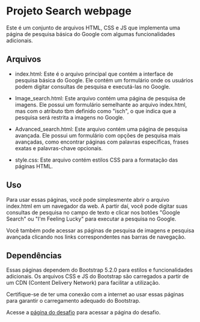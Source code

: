 #  Projeto Search webpage

Este é um conjunto de arquivos HTML, CSS e JS que implementa uma página de pesquisa básica do Google com algumas funcionalidades adicionais.

## Arquivos

- index.html: Este é o arquivo principal que contém a interface de pesquisa básica do Google. Ele contém um formulário onde os usuários podem digitar consultas de pesquisa e executá-las no Google.

- Image_search.html: Este arquivo contém uma página de pesquisa de imagens. Ele possui um formulário semelhante ao arquivo index.html, mas com o atributo tbm definido como "isch", o que indica que a pesquisa será restrita a imagens no Google.

- Advanced_search.html: Este arquivo contém uma página de pesquisa avançada. Ele possui um formulário com opções de pesquisa mais avançadas, como encontrar páginas com palavras específicas, frases exatas e palavras-chave opcionais.

- style.css: Este arquivo contém estilos CSS para a formatação das páginas HTML.

## Uso

Para usar essas páginas, você pode simplesmente abrir o arquivo index.html em um navegador da web. A partir daí, você pode digitar suas consultas de pesquisa no campo de texto e clicar nos botões "Google Search" ou "I'm Feeling Lucky" para executar a pesquisa no Google.

Você também pode acessar as páginas de pesquisa de imagens e pesquisa avançada clicando nos links correspondentes nas barras de navegação.

## Dependências

Essas páginas dependem do Bootstrap 5.2.0 para estilos e funcionalidades adicionais. Os arquivos CSS e JS do Bootstrap são carregados a partir de um CDN (Content Delivery Network) para facilitar a utilização.

Certifique-se de ter uma conexão com a internet ao usar essas páginas para garantir o carregamento adequado do Bootstrap.

Acesse a [página do desafio](https://cs50.harvard.edu/web/2020/projects/0/search/) para acessar a página do desafio. 

